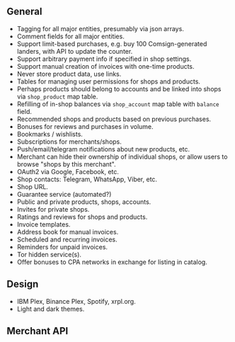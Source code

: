 ## General

* Tagging for all major entities, presumably via json arrays.
* Comment fields for all major entities.
* Support limit-based purchases, e.g. buy 100 Comsign-generated landers, with API to update the counter.
* Support arbitrary payment info if specified in shop settings.
* Support manual creation of invoices with one-time products.
* Never store product data, use links.
* Tables for managing user permissions for shops and products.
* Perhaps products should belong to accounts and be linked into shops via `shop_product` map table.
* Refilling of in-shop balances via `shop_account` map table with `balance` field.
* Recommended shops and products based on previous purchases.
* Bonuses for reviews and purchases in volume.
* Bookmarks / wishlists.
* Subscriptions for merchants/shops.
* Push/email/telegram notifications about new products, etc.
* Merchant can hide their ownership of individual shops, or allow users to browse "shops by this merchant".
* OAuth2 via Google, Facebook, etc.
* Shop contacts: Telegram, WhatsApp, Viber, etc.
* Shop URL.
* Guarantee service (automated?)
* Public and private products, shops, accounts.
* Invites for private shops.
* Ratings and reviews for shops and products.
* Invoice templates.
* Address book for manual invoices.
* Scheduled and recurring invoices.
* Reminders for unpaid invoices.
* Tor hidden service(s).
* Offer bonuses to CPA networks in exchange for listing in catalog.

## Design

* IBM Plex, Binance Plex, Spotify, xrpl.org.
* Light and dark themes.

## Merchant API
